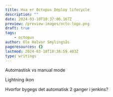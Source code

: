 ```yaml
---
title: Hva er Octopus Deploy lifecycle
description: ""
date: 2024-03-10T10:37:06.167Z
preview: /preview-images/octo-logo.png
draft: true
tags:
    - octopus
author: Ole Halvor Smylingsås
pageresources: {}
lastmod: 2024-03-10T10:38:59.403Z
type: writings
---
```

<!--more-->

Automastisk vs manual mode

Lightning ikon

Hvorfor bygegs det automatisk 2 ganger i jenkins?